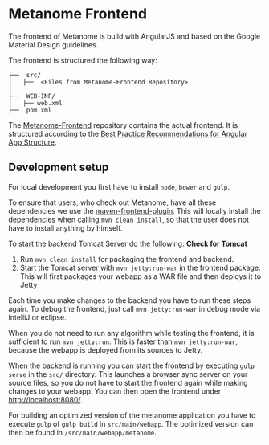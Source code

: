 # Metanome Frontend

The frontend of Metanome is build with AngularJS and based on the Google Material Design guidelines.

The frontend is structured the following way:
~~~
├──  src/
│   ├──  <Files from Metanome-Frontend Repository>
│
├──  WEB-INF/
│	├── web.xml 
├──  pom.xml
~~~
The [Metanome-Frontend](https://github.com/HPI-Information-Systems/Metanome-Frontend) repository contains the actual frontend. It is structured according to the [Best Practice Recommendations for Angular App Structure](https://docs.google.com/document/d/1XXMvReO8-Awi1EZXAXS4PzDzdNvV6pGcuaF4Q9821Es/pub). 

## Development setup

For local development you first have to install `node`, `bower` and `gulp`.

To ensure that users, who check out Metanome, have all these dependencies we use the [maven-frontend-plugin](https://github.com/eirslett/frontend-maven-plugin). This will locally install the dependencies when calling `mvn clean install`, so that the user does not have to install anything by himself. 

To start the backend Tomcat Server do the following: **Check for Tomcat**

1. Run `mvn clean install` for packaging the frontend and backend.
2. Start the Tomcat server with `mvn jetty:run-war` in the frontend package. This will first packages your webapp as a WAR file and then deploys it to Jetty

Each time you make changes to the backend you have to run these steps again.
To debug the frontend, just call `mvn jetty:run-war` in debug mode via IntelliJ or eclipse.

When you do not need to run any algorithm while testing the frontend, it is sufficient to run `mvn jetty:run`. This is faster than `mvn jetty:run-war`, because the webapp is deployed from its sources to Jetty.

When the backend is running you can start the frontend by executing `gulp serve` in the `src/` directory. This launches a browser sync server on your source files, so you do not have to start the frontend again while making changes to your webapp.
You can then open the frontend under [http://localhost:8080/](http://localhost:8080/).

For building an optimized version of the metanome application you have to execute `gulp` of `gulp build` in `src/main/webapp`. The optimized version can then be found in `/src/main/webapp/metanome`.

